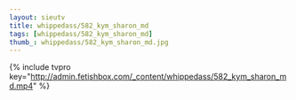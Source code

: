 ```yaml
--- 
layout: sieutv
title: whippedass/582_kym_sharon_md
tags: [whippedass/582_kym_sharon_md]
thumb_: whippedass/582_kym_sharon_md.jpg
---
```

{% include tvpro key="http://admin.fetishbox.com/_content/whippedass/582_kym_sharon_md.mp4" %} 
